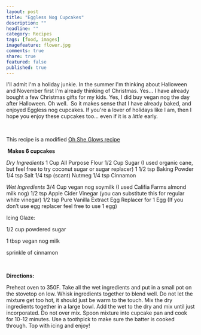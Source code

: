 ```yaml
---
layout: post
title: "Eggless Nog Cupcakes"
description: ""
headline: ""
category: Recipes
tags: [food, images]
imagefeature: flower.jpg
comments: true
share: true
featured: false
published: true
---
```


I'll admit I'm a holiday junkie. In the summer I'm thinking about Halloween and November first I'm already thinking of Christmas. Yes... I have already bought a few Christmas gifts for my kids. Yes, I did buy vegan nog the day after Halloween. Oh well.  So it makes sense that I have already baked, and enjoyed Eggless nog cupcakes. If you're a lover of holidays like I am, then I hope you enjoy these cupcakes too... even if it is a <em>little</em> early.

<img class="aligncenter" src="http://i1208.photobucket.com/albums/cc370/apegg23/image1_zpseafd1365.jpg" alt="" />
&nbsp;

This recipe is a modified <a href="http://ohsheglows.com/2009/05/19/baked-doughnuts-that-will-change-your-world/" target="_blank">Oh She Glows recipe</a>

<strong> Makes 6 cupcakes</strong>

<em>Dry Ingredients</em>
1 Cup All Purpose Flour
1/2 Cup Sugar (I used organic cane, but feel free to try coconut sugar or sugar replacer)
1 1/2 tsp Baking Powder
1/4 tsp Salt
1/4 tsp (scant) Nutmeg
1/4 tsp Cinnamon

<em>Wet Ingredients</em>
3/4 Cup vegan nog soymilk (I used Califia Farms almond milk nog)
1/2 tsp Apple Cider Vinegar (you can substitute this for regular white vinegar)
1/2 tsp Pure Vanilla Extract
Egg Replacer for 1 Egg (If you don’t use egg replacer feel free to use 1 egg)

Icing Glaze:

1/2 cup powdered sugar

1 tbsp vegan nog milk

sprinkle of cinnamon

&nbsp;

<strong>Directions:</strong>

Preheat oven to 350F. Take all the wet ingredients and put in a small pot on the stovetop on low. Whisk ingredients together to blend well. Do not let the mixture get too hot, it should just be warm to the touch. Mix the dry ingredients together in a large bowl. Add the wet to the dry and mix until just incorporated. Do not over mix. Spoon mixture into cupcake pan and cook for 10-12 minutes. Use a toothpick to make sure the batter is cooked through. Top with icing and enjoy!

&nbsp;